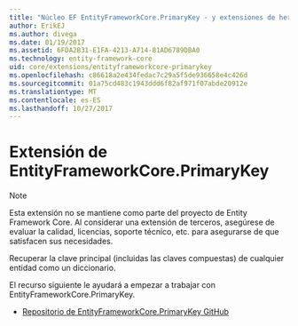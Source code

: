 ```yaml
---
title: "Núcleo EF EntityFrameworkCore.PrimaryKey - y extensiones de herramientas:"
author: ErikEJ
ms.author: divega
ms.date: 01/19/2017
ms.assetid: 6FDA2B31-E1FA-4213-A714-81AD6789DBA0
ms.technology: entity-framework-core
uid: core/extensions/entityframeworkcore-primarykey
ms.openlocfilehash: c86618a2e434fedac7c29a5f5de936658e4c426d
ms.sourcegitcommit: 01a75cd483c1943ddd6f82af971f07abde20912e
ms.translationtype: MT
ms.contentlocale: es-ES
ms.lasthandoff: 10/27/2017
---
```

# <a name="entityframeworkcoreprimarykey-extension"></a>Extensión de EntityFrameworkCore.PrimaryKey

> [!NOTE]  
> Esta extensión no se mantiene como parte del proyecto de Entity Framework Core. Al considerar una extensión de terceros, asegúrese de evaluar la calidad, licencias, soporte técnico, etc. para asegurarse de que satisfacen sus necesidades.

Recuperar la clave principal (incluidas las claves compuestas) de cualquier entidad como un diccionario.

El recurso siguiente le ayudará a empezar a trabajar con EntityFrameworkCore.PrimaryKey.
* [Repositorio de EntityFrameworkCore.PrimaryKey GitHub](https://github.com/NickStrupat/EntityFramework.PrimaryKey/)
